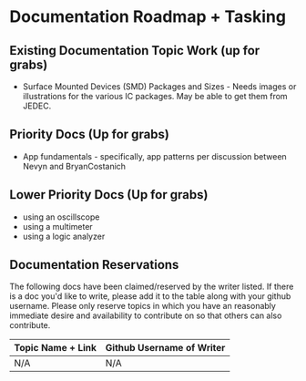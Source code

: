 # Documentation Roadmap + Tasking


## Existing Documentation Topic Work (up for grabs)

 * Surface Mounted Devices (SMD) Packages and Sizes - Needs images or illustrations for the various IC packages. May be able to get them from JEDEC.

## Priority Docs (Up for grabs)
 * App fundamentals - specifically, app patterns per discussion between Nevyn and BryanCostanich


## Lower Priority Docs (Up for grabs)
 * using an oscillscope
 * using a multimeter
 * using a logic analyzer


## Documentation Reservations

The following docs have been claimed/reserved by the writer listed. If there is a doc you'd like to write, please add it to the table along with your github username. Please only reserve topics in which you have an reasonably immediate desire and availability to contribute on so that others can also contribute.

| Topic Name + Link | Github Username of Writer |
|-------------------|---------------------------|
| N/A | N/A |

